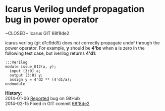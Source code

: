 
Icarus Verilog undef propagation bug in power operator
======================================================

~CLOSED~ Icarus GIT 68f8de2

icarus verilog (git d1c9dd5) does not correctly propagate undef through the power
operator. For example, **y** should be **4'bx** when a is zero in the following test
case, but iverilog returns **4'd1**:

    :::Verilog
    module issue_012(a, y);
      input [3:0] a;
      output [3:0] y;
      assign y = 4'd2 ** (4'd1/a);
    endmodule

**History:**  
2014-01-06 [Reported](https://github.com/steveicarus/iverilog/issues/7) bug on GitHub  
2014-02-15 Fixed in GIT commit [68f8de2](https://github.com/steveicarus/iverilog/commit/68f8de28afc4a5d559742d7c8189bff97e6568bf)

